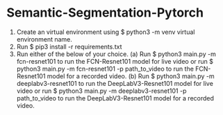 # Semantic-Segmentation-Pytorch
1.  Create an virtual environment using 
	$ python3 -m venv  virtual environment name.
2.  Run 
	$ pip3 install -r requirements.txt
3.  Run either of the below of your choice.
(a)  Run
	$ python3 main.py -m fcn-resnet101
		to run the FCN-Resnet101 model for live video
     or run
     	$ python3 main.py -m fcn-resnet101 -p path_to_video
     		to run the FCN-Resnet101 model for a recorded video.
(b)  Run
	$ python3 main.py -m deeplabv3-resnet101
		to run the DeepLabV3-Resnet101 model for live video
     or run
     	$ python3 main.py -m deeplabv3-resnet101 -p path_to_video
     		to run the DeepLabV3-Resnet101 model for a recorded video.
